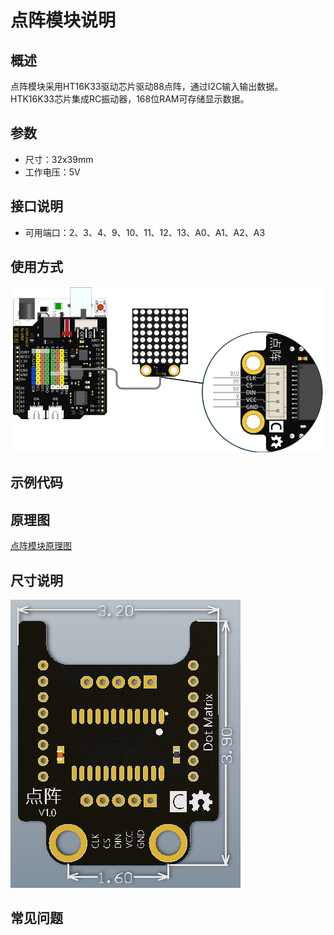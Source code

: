 # 点阵模块说明   

## 概述
点阵模块采用HT16K33驱动芯片驱动88点阵，通过I2C输入输出数据。HTK16K33芯片集成RC振动器，168位RAM可存储显示数据。

## 参数 
- 尺寸：32x39mm
- 工作电压：5V


## 接口说明
- 可用端口：2、3、4、9、10、11、12、13、A0、A1、A2、A3

## 使用方式
![](./images/27.png)

## 示例代码

## 原理图
[点阵模块原理图](https://github.com/Haohaodada-official/haohaodada-docs/blob/master/%E5%8E%9F%E7%90%86%E5%9B%BE/%E7%82%B9%E9%98%B5%E6%A8%A1%E5%9D%97.pdf)

## 尺寸说明
![](./images/03.png)

## 常见问题